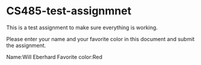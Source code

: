 # CS485-test-assignmnet
This is a test assignment to make sure everything is working.

Please enter your name and your favorite color in this document and submit the assignment.

Name:Will Eberhard
Favorite color:Red
